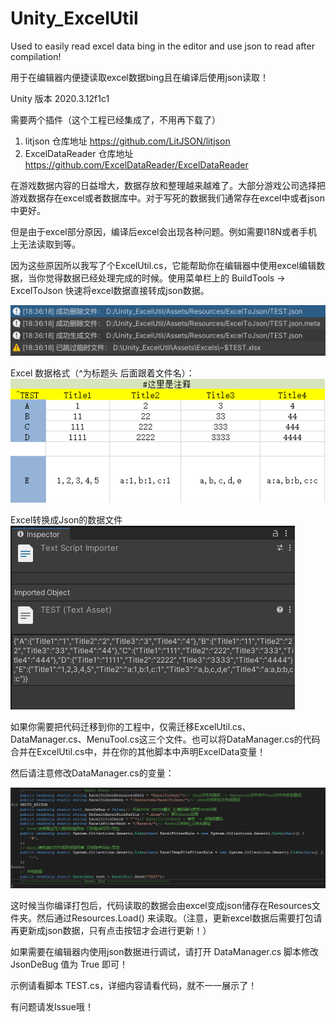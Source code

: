 # Unity_ExcelUtil
Used to easily read excel data bing in the editor and use json to read after compilation!

用于在编辑器内便捷读取excel数据bing且在编译后使用json读取！

Unity 版本 2020.3.12f1c1

需要两个插件（这个工程已经集成了，不用再下载了）
1. litjson 仓库地址 https://github.com/LitJSON/litjson
2. ExcelDataReader 仓库地址 https://github.com/ExcelDataReader/ExcelDataReader

在游戏数据内容的日益增大，数据存放和整理越来越难了。大部分游戏公司选择把游戏数据存在excel或者数据库中。对于写死的数据我们通常存在excel中或者json中更好。

但是由于excel部分原因，编译后excel会出现各种问题。例如需要I18N或者手机上无法读取到等。

因为这些原因所以我写了个ExcelUtil.cs，它能帮助你在编辑器中使用excel编辑数据，当你觉得数据已经处理完成的时候。使用菜单栏上的 BuildTools -> ExcelToJson 快速将excel数据直接转成json数据。

![exceltojson](Assets/Images/exceltojson.png)

Excel 数据格式（^为标题头 后面跟着文件名）：
![excel](Assets/Images/excel.png)

Excel转换成Json的数据文件
![json](Assets/Images/json.png)

如果你需要把代码迁移到你的工程中，仅需迁移ExcelUtil.cs、DataManager.cs、MenuTool.cs这三个文件。也可以将DataManager.cs的代码合并在ExcelUtil.cs中，并在你的其他脚本中声明ExcelData变量！

然后请注意修改DataManager.cs的变量：

![DataManager](Assets/Images/DataManager.png)

这时候当你编译打包后，代码读取的数据会由excel变成json储存在Resources文件夹。然后通过Resources.Load<TextAsset>() 来读取。（注意，更新excel数据后需要打包请再更新成json数据，只有点击按钮才会进行更新！）

如果需要在编辑器内使用json数据进行调试，请打开 DataManager.cs 脚本修改 JsonDeBug 值为 True 即可！

示例请看脚本 TEST.cs，详细内容请看代码，就不一一展示了！

有问题请发Issue哦！
